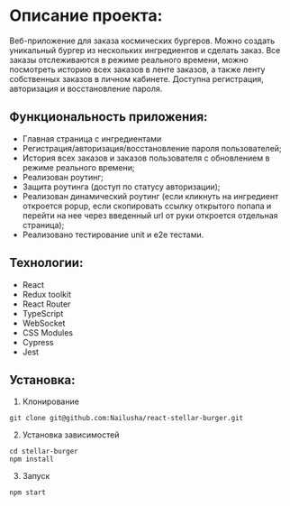 # Описание проекта:
Веб-приложение для заказа космических бургеров. Можно создать уникальный бургер из нескольких ингредиентов и сделать заказ. Все заказы отслеживаются в режиме реального времени, можно посмотреть историю всех заказов в ленте заказов, а также ленту собственных заказов в личном кабинете. Доступна регистрация, авторизация и восстановление пароля.

## Функциональность приложения:

- Главная страница с ингредиентами
- Регистрация/авторизация/восстановление пароля пользователей;
- История всех заказов и заказов пользователя с обновлением в режиме реального времени;
- Реализован роутинг;
- Защита роутинга (доступ по статусу авторизации);
- Реализован динамический роутинг (если кликнуть на ингредиент откроется popup, если скопировать ссылку открытого попапа и перейти на нее через введенный url от руки откроется отдельная страница);
- Реализовано тестирование unit и e2e тестами.

## Технологии:
- React
- Redux toolkit
- React Router
- TypeScript
- WebSocket
- CSS Modules
- Cypress
- Jest
  
## Установка:
1. Клонирование
   
```
git clone git@github.com:Nailusha/react-stellar-burger.git
```

2. Установка зависимостей
```
cd stellar-burger
npm install
```

3. Запуск
```
npm start
```
